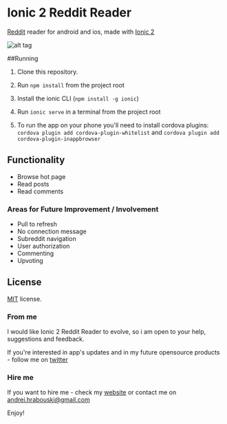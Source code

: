 Ionic 2 Reddit Reader
======================

[Reddit](https://www.reddit.com/) reader for android and ios, made with [Ionic 2](https://github.com/driftyco/ionic/)

![alt tag](http://i.imgur.com/bcXLfdu.gif)

##Running
1. Clone this repository.

2. Run `npm install` from the project root

3. Install the ionic CLI (`npm install -g ionic`)

4. Run `ionic serve` in a terminal from the project root

5. To run the app on your phone you'll need to install cordova plugins: `cordova plugin add cordova-plugin-whitelist` and `cordova plugin add cordova-plugin-inappbrowser`

## Functionality
* Browse hot page
* Read posts 
* Read comments

### Areas for Future Improvement / Involvement
* Pull to refresh
* No connection message
* Subreddit navigation
* User authorization
* Commenting
* Upvoting

License
-------------
<a href=/LICENSE.txt target="_blank">MIT</a> license.

### From me
I would like Ionic 2 Reddit Reader to evolve, so i am open to your help, suggestions and feedback.

If you're interested in app's updates and in my future opensource products - follow me on [twitter](https://twitter.com/)

### Hire me

If you want to hire me - check my [website](http://hrabouski.me/) or contact me on andrei.hrabouski@gmail.com

Enjoy!
